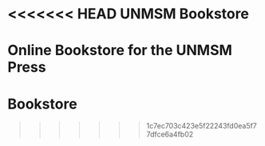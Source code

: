 <<<<<<< HEAD
UNMSM Bookstore
===========

Online Bookstore for the UNMSM Press
=======
# Bookstore
>>>>>>> 1c7ec703c423e5f22243fd0ea5f77dfce6a4fb02
